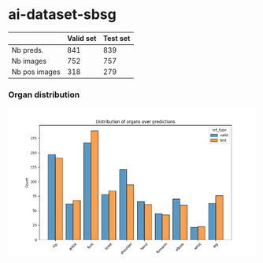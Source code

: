 # ai-dataset-sbsg

|                | Valid set   | Test set   |
|-----------------|---------------|----------------|
| Nb preds.   | 841  | 839  |
| Nb images   | 752  | 757  |
| Nb pos images   | 318  | 279  |


### Organ distribution

![](media/organ_distrib.png)